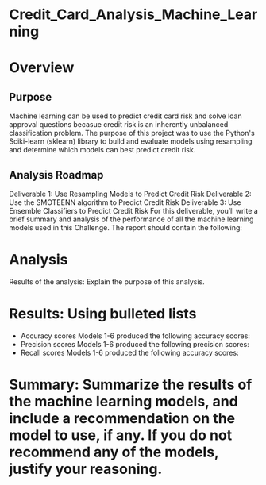 # Credit_Card_Analysis_Machine_Learning
# Overview 
## Purpose
Machine learning can be used to predict credit card risk and solve loan approval questions becasue credit risk is an inherently unbalanced classification problem. The purpose of this project was to use the Python's Sciki-learn (sklearn) library to build and evaluate models using resampling and determine which models can best predict credit risk.
## Analysis Roadmap
Deliverable 1: Use Resampling Models to Predict Credit Risk
Deliverable 2: Use the SMOTEENN algorithm to Predict Credit Risk
Deliverable 3: Use Ensemble Classifiers to Predict Credit Risk
For this deliverable, you’ll write a brief summary and analysis of the performance of all the machine learning models used in this Challenge.
The report should contain the following:
# Analysis
Results of the analysis: Explain the purpose of this analysis.
# Results: Using bulleted lists
- Accuracy scores
Models 1-6 produced the following accuracy scores:
- Precision scores
Models 1-6 produced the following precision scores:
- Recall scores
Models 1-6 produced the following accuracy scores:

# Summary: Summarize the results of the machine learning models, and include a recommendation on the model to use, if any. If you do not recommend any of the models, justify your reasoning.
